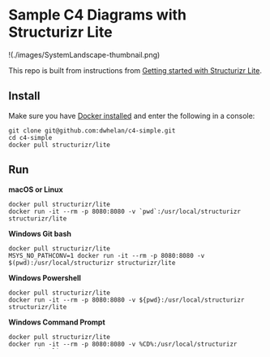 # Sample C4 Diagrams with Structurizr Lite

!(./images/SystemLandscape-thumbnail.png)

This repo is built from instructions from [Getting started with Structurizr Lite](https://dev.to/simonbrown/getting-started-with-structurizr-lite-27d0).

## Install
Make sure you have [Docker installed](https://docs.docker.com/get-docker/) and enter the following in a console:

```
git clone git@github.com:dwhelan/c4-simple.git
cd c4-simple
docker pull structurizr/lite
```

## Run
**macOS or Linux**
```
docker pull structurizr/lite
docker run -it --rm -p 8080:8080 -v `pwd`:/usr/local/structurizr structurizr/lite
```

**Windows Git bash**
```
docker pull structurizr/lite
MSYS_NO_PATHCONV=1 docker run -it --rm -p 8080:8080 -v $(pwd):/usr/local/structurizr structurizr/lite
```
**Windows Powershell**
```
docker pull structurizr/lite
docker run -it --rm -p 8080:8080 -v ${pwd}:/usr/local/structurizr structurizr/lite
```

**Windows Command Prompt**
```
docker pull structurizr/lite
docker run -it --rm -p 8080:8080 -v %CD%:/usr/local/structurizr structurizr/lite
```

Browse to http://localhost:8080 to see the generated diagrams. Change the first port (-p **8080**:) in the above commands if you want a different port.

If you are running macOS you can simply use the `c4` script which also opens your browser:

Browse to http://localhost:8080 to see the generated diagrams.

If you are running macOS or Linux you can simply use the `run` script:

```
./run
```

You can pass the port you want to use for Structurizr if port 8080 is in use:

```
./run 8888
```
